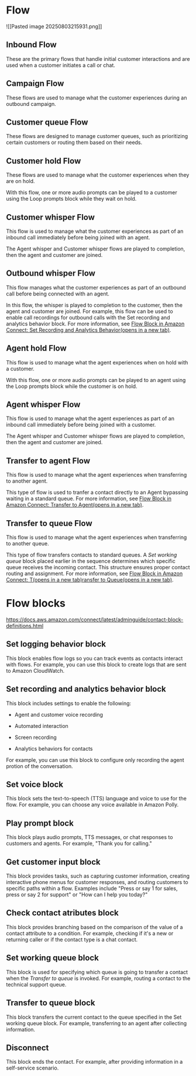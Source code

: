 # Flow
![[Pasted image 20250803215931.png]]
## Inbound Flow
These are the primary flows that handle initial customer interactions and are used when a customer initiates a call or chat.
## Campaign Flow
These flows are used to manage what the customer experiences during an outbound campaign.

## Customer queue Flow
These flows are designed to manage customer queues, such as prioritizing certain customers or routing them based on their needs.

## Customer hold Flow
These flows are used to manage what the customer experiences when they are on hold.

With this flow, one or more audio prompts can be played to a customer using the Loop prompts block while they wait on hold.

## Customer whisper Flow
This flow is used to manage what the customer experiences as part of an inbound call immediately before being joined with an agent.

The Agent whisper and Customer whisper flows are played to completion, then the agent and customer are joined.

## Outbound whisper Flow
This flow manages what the customer experiences as part of an outbound call before being connected with an agent.

In this flow, the whisper is played to completion to the customer, then the agent and customer are joined. For example, this flow can be used to enable call recordings for outbound calls with the Set recording and analytics behavior block. For more information, see [Flow Block in Amazon Connect: Set Recording and Analytics Behavior(opens in a new tab)](https://docs.aws.amazon.com/connect/latest/adminguide/set-recording-behavior.html).

## Agent hold Flow
This flow is used to manage what the agent experiences when on hold with a customer.

With this flow, one or more audio prompts can be played to an agent using the Loop prompts block while the customer is on hold.

## Agent whisper Flow
This flow is used to manage what the agent experiences as part of an inbound call immediately before being joined with a customer.

The Agent whisper and Customer whisper flows are played to completion, then the agent and customer are joined.

##  Transfer to agent Flow
This flow is used to manage what the agent experiences when transferring to another agent.

This type of flow is used to tranfer a contact directly to an Agent bypassing waiting in a standard queue. For more information, see [Flow Block in Amazon Connect: Transfer to Agent(opens in a new tab)](https://docs.aws.amazon.com/connect/latest/adminguide/transfer-to-agent-block.html).

## Transfer to queue Flow
This flow is used to manage what the agent experiences when transferring to another queue. 

This type of flow transfers contacts to standard queues. A _Set working queue_ block placed earlier in the sequence determines which specific queue receives the incoming contact. This structure ensures proper contact routing and assignment. For more information, see [Flow Block in Amazon Connect: T(opens in a new tab)](https://docs.aws.amazon.com/connect/latest/adminguide/transfer-to-agent-block.html)[ransfer to Queue(opens in a new tab)](https://docs.aws.amazon.com/connect/latest/adminguide/transfer-to-queue.html).

# Flow blocks
https://docs.aws.amazon.com/connect/latest/adminguide/contact-block-definitions.html
## Set logging behavior block 
This block enables flow logs so you can track events as contacts interact with flows. For example, you can use this block to create logs that are sent to Amazon CloudWatch.
## Set recording and analytics behavior block
This block includes settings to enable the following:

- Agent and customer voice recording

- Automated interaction

- Screen recording

- Analytics behaviors for contacts

For example, you can use this block to configure only recording the agent protion of the conversation.
## Set voice block
This block sets the text-to-speech (TTS) language and voice to use for the flow. For example, you can choose any voice available in Amazon Polly.
## Play prompt block
This block plays audio prompts, TTS messages, or chat responses to customers and agents. For example, "Thank you for calling."

## Get customer input block
This block provides tasks, such as capturing customer information, creating interactive phone menus for customer responses, and routing customers to specific paths within a flow. Examples include "Press or say 1 for sales, press or say 2 for support" or "How can I help you today?"

## Check contact atributes block
This block provides branching based on the comparison of the value of a contact attribute to a condition. For example, checking if it's a new or returning caller or if the contact type is a chat contact.

## Set working queue block
This block is used for specifying which queue is going to transfer a contact when the _Transfer to queue_ is invoked. For example, routing a contact to the technical support queue.

## Transfer to queue block
This block transfers the current contact to the queue specified in the Set working queue block. For example, transferring to an agent after collecting information.

## Disconnect
This block ends the contact. For example, after providing information in a self-service scenario.